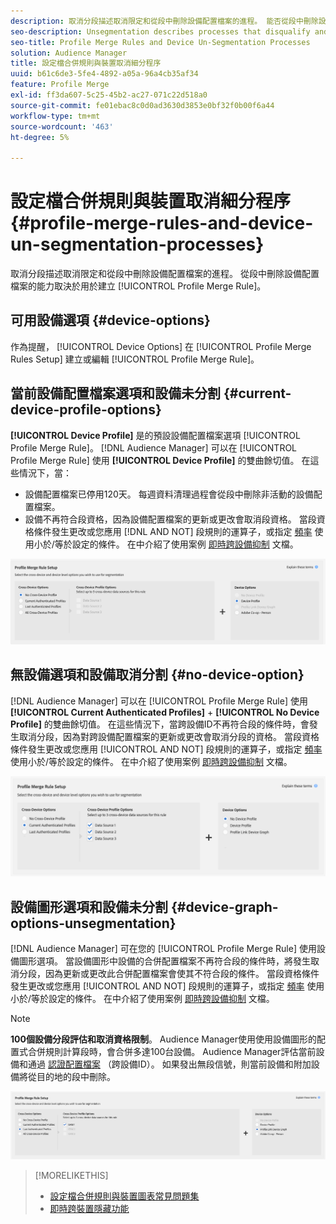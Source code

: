 ```yaml
---
description: 取消分段描述取消限定和從段中刪除設備配置檔案的進程。 能否從段中刪除設備配置檔案取決於用於建立配置檔案合併規則的設備選項。
seo-description: Unsegmentation describes processes that disqualify and remove device profiles from segments. Your ability to remove a device profile from a segment depends on the device option used to create a Profile Merge Rule.
seo-title: Profile Merge Rules and Device Un-Segmentation Processes
solution: Audience Manager
title: 設定檔合併規則與裝置取消細分程序
uuid: b61c6de3-5fe4-4892-a05a-96a4cb35af34
feature: Profile Merge
exl-id: ff3da607-5c25-45b2-ac27-071c22d518a0
source-git-commit: fe01ebac8c0d0ad3630d3853e0bf32f0b00f6a44
workflow-type: tm+mt
source-wordcount: '463'
ht-degree: 5%

---
```


# 設定檔合併規則與裝置取消細分程序 {#profile-merge-rules-and-device-un-segmentation-processes}

取消分段描述取消限定和從段中刪除設備配置檔案的進程。 從段中刪除設備配置檔案的能力取決於用於建立 [!UICONTROL Profile Merge Rule]。

## 可用設備選項 {#device-options}

作為提醒， [!UICONTROL Device Options] 在 [!UICONTROL Profile Merge Rules Setup] 建立或編輯 [!UICONTROL Profile Merge Rule]。

## 當前設備配置檔案選項和設備未分割 {#current-device-profile-options}

**[!UICONTROL Device Profile]** 是的預設設備配置檔案選項 [!UICONTROL Profile Merge Rule]。 [!DNL Audience Manager] 可以在 [!UICONTROL Profile Merge Rule] 使用 **[!UICONTROL Device Profile]** 的雙曲餘切值。 在這些情況下，當：

* 設備配置檔案已停用120天。 每週資料清理過程會從段中刪除非活動的設備配置檔案。
* 設備不再符合段資格，因為設備配置檔案的更新或更改會取消段資格。 當段資格條件發生更改或您應用 [!DNL AND NOT] 段規則的運算子，或指定 [頻率](../segments/recency-and-frequency.md) 使用小於/等於設定的條件。 在中介紹了使用案例 [即時跨設備抑制](instant-cross-device-suppression.md) 文檔。

![僅設備](assets/device-only.png)

## 無設備選項和設備取消分割 {#no-device-option}

[!DNL Audience Manager] 可以在 [!UICONTROL Profile Merge Rule] 使用 **[!UICONTROL Current Authenticated Profiles]** + **[!UICONTROL No Device Profile]** 的雙曲餘切值。 在這些情況下，當跨設備ID不再符合段的條件時，會發生取消分段，因為對跨設備配置檔案的更新或更改會取消分段的資格。 當段資格條件發生更改或您應用 [!UICONTROL AND NOT] 段規則的運算子，或指定 [頻率](../segments/recency-and-frequency.md) 使用小於/等於設定的條件。 在中介紹了使用案例 [即時跨設備抑制](instant-cross-device-suppression.md) 文檔。

![](assets/current-no-device.png)

## 設備圖形選項和設備未分割 {#device-graph-options-unsegmentation}

[!DNL Audience Manager] 可在您的 [!UICONTROL Profile Merge Rule] 使用設備圖形選項。 當設備圖形中設備的合併配置檔案不再符合段的條件時，將發生取消分段，因為更新或更改此合併配置檔案會使其不符合段的條件。 當段資格條件發生更改或您應用 [!UICONTROL AND NOT] 段規則的運算子，或指定 [頻率](../segments/recency-and-frequency.md) 使用小於/等於設定的條件。 在中介紹了使用案例 [即時跨設備抑制](instant-cross-device-suppression.md) 文檔。

>[!NOTE]
>
>**100個設備分段評估和取消資格限制**。
>Audience Manager使用使用設備圖形的配置式合併規則計算段時，會合併多達100台設備。 Audience Manager評估當前設備和通過 [認證配置檔案](../../reference/visitor-authentication-states.md) （跨設備ID）。 如果發出無段信號，則當前設備和附加設備將從目的地的段中刪除。

![](assets/last-device-graph.png)

>[!MORELIKETHIS]
>
>* [設定檔合併規則與裝置圖表常見問題集](../../faq/faq-profile-merge.md)
>* [即時跨裝置隱藏功能](instant-cross-device-suppression.md)

